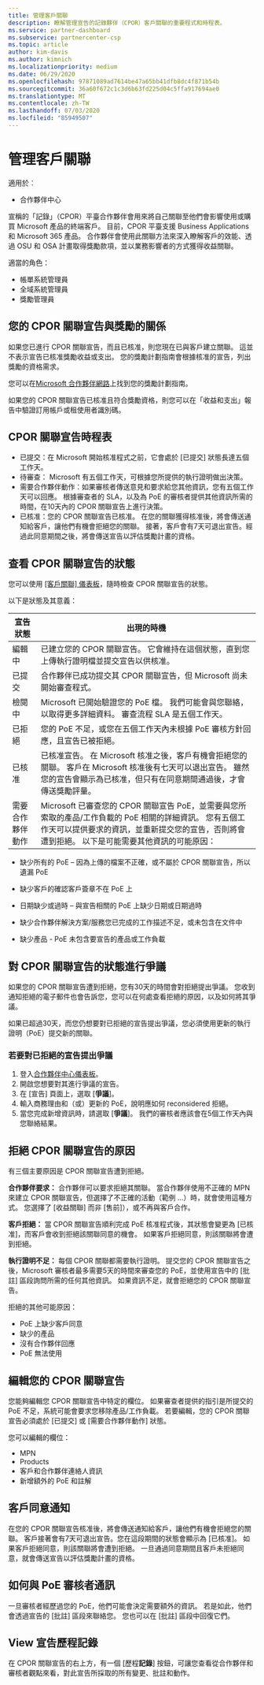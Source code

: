 ```yaml
---
title: 管理客戶關聯
description: 瞭解管理宣告的記錄夥伴（CPOR）客戶關聯的重要程式和時程表。
ms.service: partner-dashboard
ms.subservice: partnercenter-csp
ms.topic: article
author: kim-davis
ms.author: kimnich
ms.localizationpriority: medium
ms.date: 06/29/2020
ms.openlocfilehash: 97871089ad7614be47a65bb41dfb8dc4f871b54b
ms.sourcegitcommit: 36a60f672c1c3d6b63fd225d04c5ffa917694ae0
ms.translationtype: MT
ms.contentlocale: zh-TW
ms.lasthandoff: 07/03/2020
ms.locfileid: "85949507"
---
```

# <a name="manage-customer-associations"></a>管理客戶關聯

適用於︰

- 合作夥伴中心

宣稱的「記錄」（CPOR）平臺合作夥伴會用來將自己關聯至他們會影響使用或購買 Microsoft 產品的終端客戶。 目前，CPOR 平臺支援 Business Applications 和 Microsoft 365 產品。 合作夥伴會使用此關聯方法來深入瞭解客戶的效能、透過 OSU 和 OSA 計畫取得獎勵款項，並以業務影響者的方式獲得收益關聯。  

適當的角色：

- 帳單系統管理員
- 全域系統管理員
- 獎勵管理員

## <a name="how-your-cpor-association-claim-relates-to-incentives"></a>您的 CPOR 關聯宣告與獎勵的關係

如果您已進行 CPOR 關聯宣告，而且已核准，則您現在已與客戶建立關聯。 這並不表示宣告已核准獎勵收益或支出。 您的獎勵計劃指南會根據核准的宣告，列出獎勵的資格需求。

您可以在[Microsoft 合作夥伴網路](https://aka.ms/partnerincentives)上找到您的獎勵計劃指南。

如果您的 CPOR 關聯宣告已核准且符合獎勵資格，則您可以在「收益和支出」報告中驗證訂用帳戶或租使用者識別碼。 

## <a name="cpor-association-claims-timeline"></a>CPOR 關聯宣告時程表

- 已提交：在 Microsoft 開始核准程式之前，它會處於 [已提交] 狀態長達五個工作天。
- 待審查： Microsoft 有五個工作天，可根據您所提供的執行證明做出決策。
- 需要合作夥伴動作：如果審核者傳送意見和要求給您其他資訊，您有五個工作天可以回應。 根據審查者的 SLA，以及為 PoE 的審核者提供其他資訊所需的時間，在10天內的 CPOR 關聯宣告上進行決策。
- 已核准：您的 CPOR 關聯宣告已核准。 在您的關聯獲得核准後，將會傳送通知給客戶，讓他們有機會拒絕您的關聯。 接著，客戶會有7天可退出宣告。經過此同意期間之後，將會傳送宣告以評估獎勵計畫的資格。

## <a name="view-the-status-of-your-cpor-association-claim"></a>查看 CPOR 關聯宣告的狀態

您可以使用 [[客戶關聯] 儀表板](https://partner.microsoft.com/dashboard/incentives/claims/associations)，隨時檢查 CPOR 關聯宣告的狀態。

以下是狀態及其意義：

| 宣告狀態 | 出現的時機 |
| ------ | ----------- | 
|  編輯中  | 已建立您的 CPOR 關聯宣告。 它會維持在這個狀態，直到您上傳執行證明檔並提交宣告以供核准。   |
|  已提交  | 合作夥伴已成功提交其 CPOR 關聯宣告，但 Microsoft 尚未開始審查程式。   |
|  檢閱中  | Microsoft 已開始驗證您的 PoE 檔。 我們可能會與您聯絡，以取得更多詳細資料。 審查流程 SLA 是五個工作天。  |
|  已拒絕  | 您的 PoE 不足，或您在五個工作天內未根據 PoE 審核方針回應，且宣告已被拒絕。   |
|  已核准  | 已核准宣告。 在 Microsoft 核准之後，客戶有機會拒絕您的關聯。 客戶在 Microsoft 核准後有七天可以退出宣告。 雖然您的宣告會顯示為已核准，但只有在同意期間通過後，才會傳送獎勵評量。   |
|  需要合作夥伴動作  | Microsoft 已審查您的 CPOR 關聯宣告 PoE，並需要與您所索取的產品/工作負載的 PoE 相關的詳細資訊。 您有五個工作天可以提供要求的資訊，並重新提交您的宣告，否則將會遭到拒絕。 以下是可能需要其他資訊的可能原因：

- 缺少所有的 PoE – 因為上傳的檔案不正確，或不屬於 CPOR 關聯宣告，所以遺漏 PoE

- 缺少客戶的確認客戶簽章不在 PoE 上

- 日期缺少或過時 – 與宣告相關的 PoE 上缺少日期或日期過時

- 缺少合作夥伴解決方案/服務您已完成的工作描述不足，或未包含在文件中

- 缺少產品 - PoE 未包含要宣告的產品或工作負載 

## <a name="dispute-the-status-of-a-cpor-association-claim"></a>對 CPOR 關聯宣告的狀態進行爭議

如果您的 CPOR 關聯宣告遭到拒絕，您有30天的時間會對拒絕提出爭議。 您收到通知拒絕的電子郵件也會告訴您，您可以在何處查看拒絕的原因，以及如何將其爭議。  

如果已超過30天，而您仍想要對已拒絕的宣告提出爭議，您必須使用更新的執行證明（PoE）提交新的關聯。 

### <a name="to-dispute-a-rejected-claim"></a>若要對已拒絕的宣告提出爭議

1. 登入[合作夥伴中心儀表板](https://partner.microsoft.com/dashboard/)。
2. 開啟您想要對其進行爭議的宣告。
3. 在 [宣告] 頁面上，選取 [**爭議**]。
4. 輸入商務理由和（或）更新的 PoE，說明應如何 reconsidered 拒絕。
5. 當您完成新增資訊時，請選取 [**爭議**]。 我們的審核者應該會在5個工作天內與您聯絡結果。

## <a name="reasons-a-cpor-association-claim-is-rejected"></a>拒絕 CPOR 關聯宣告的原因

有三個主要原因是 CPOR 關聯宣告遭到拒絕。

**合作夥伴要求：** 合作夥伴可以要求拒絕其關聯。 當合作夥伴使用不正確的 MPN 來建立 CPOR 關聯宣告，但選擇了不正確的活動（範例 ...）時，就會使用這種方式。 您選擇了 [收益關聯] 而非 [售前]），或不再與客戶合作。

**客戶拒絕：** 當 CPOR 關聯宣告順利完成 PoE 核准程式後，其狀態會變更為 [已核准]，而客戶會收到拒絕該關聯同意的機會。 如果客戶拒絕同意，則該關聯將會遭到拒絕。

**執行證明不足：** 每個 CPOR 關聯都需要執行證明。 提交您的 CPOR 關聯宣告之後，Microsoft 審核者最多需要5天的時間來審查您的 PoE，並使用宣告中的 [批註] 區段詢問所需的任何其他資訊。 如果資訊不足，就會拒絕您的 CPOR 關聯宣告。

拒絕的其他可能原因：

- PoE 上缺少客戶同意
- 缺少的產品
- 沒有合作夥伴回應
- PoE 無法使用 

## <a name="edit-your-cpor-association-claim"></a>編輯您的 CPOR 關聯宣告

您能夠編輯您 CPOR 關聯宣告中特定的欄位。 如果審查者提供的指引是所提交的 PoE 不足，系統可能會要求您移除產品/工作負載。 若要編輯，您的 CPOR 關聯宣告必須處於 [已提交] 或 [需要合作夥伴動作] 狀態。

您可以編輯的欄位：

- MPN
- Products
- 客戶和合作夥伴連絡人資訊
- 新增額外的 PoE 和註解

## <a name="customer-consent-notification"></a>客戶同意通知

在您的 CPOR 關聯宣告核准後，將會傳送通知給客戶，讓他們有機會拒絕您的關聯。 客戶接著會有7天可退出宣告。您在這段期間的狀態會顯示為 [已核准]。 如果客戶拒絕同意，則該關聯將會遭到拒絕。 一旦通過同意期間且客戶未拒絕同意，就會傳送宣告以評估獎勵計畫的資格。

## <a name="how-to-communicate-with-poe-reviewers"></a>如何與 PoE 審核者通訊

一旦審核者經歷過您的 PoE，他們可能會決定需要額外的資訊。 若是如此，他們會透過宣告的 [批註] 區段來聯絡您。 您也可以在 [批註] 區段中回復它們。

## <a name="view-claim-history"></a>View 宣告歷程記錄

在 CPOR 關聯宣告的右上方，有一個 [歷程**記錄**] 按鈕，可讓您查看從合作夥伴和審核者觀點來看，對此宣告所採取的所有變更、批註和動作。
